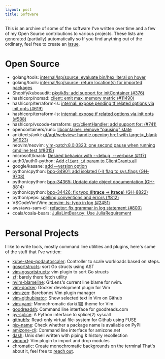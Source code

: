 ```yaml
---
layout: post
title: Software
---
```


This is an archive of some of the software I've written over time and a few of my Open Source contributions to various projects. These lists are generated (partially) automatically so If you find anything out of the ordinary, feel free to create an [issue](https://github.com/danishprakash/danishpraka.sh/issues/new).


# Open Source

- golang/tools: [internal/lsp/source: evaluate bin/hex literal on hover](https://github.com/golang/tools/commit/0c506a27403cdd01a1a9f73f3e3ead148a0628d1)
- golang/tools: [internal/lsp/source: return location(s) for imported packages](https://github.com/golang/tools/commit/c94e1fe1450c95c7fd702428de838e0347e2544c)
- Shopify/kubeaudit: [pkg/k8s: add support for initContainer (#376)](https://github.com/Shopify/kubeaudit/commit/abd7f1240b41be7e12ea6d96e6b5b3d779d9bc2c)
- hashicorp/nomad: [client: emit max_memory metric (#11490)](https://github.com/hashicorp/nomad/commit/e70b0b7727c0dba82e453a5cbba94f081ce85b39)
- hashicorp/terraform-ls: [internal: expose pending tf related options via init opts (#619)](https://github.com/hashicorp/terraform-ls/commit/d9ad7f83217fd8641fe545a692de996a4defa4a2)
- hashicorp/terraform-ls: [internal: expose tf related options via init opts (#588)](https://github.com/hashicorp/terraform-ls/commit/21b76867bec62308666851b08cdd7d992283b6bb)
- hashicorp/vscode-terraform: [src/clientHandler: add support for: (#741)](https://github.com/hashicorp/vscode-terraform/commit/fa3ddf51c29827daabd162f751f69e68c4d6d067)
- opencontainers/runc: [libcontainer: remove \"pausing\" state](https://github.com/opencontainers/runc/commit/7346dda3329e19a483929fad4b62dd6932a82019)
- ankitects/anki: [qt/aqt/webview: handle opening href with target=_blank (#1623)](https://github.com/ankitects/anki/commit/2c357a6c949e49b51ef48001867489e0d7c9bacd)
- neovim/neovim: [vim-patch:8.0.0323: one second pause when running cmdline test (#8015)](https://github.com/neovim/neovim/commit/09b51bbf87b16af9a186cea750ada748d89aa259)
- microsoft/knack: [Desired behavior with --debug, --verbose (#117)](https://github.com/microsoft/knack/commit/71d4e993eee1caa8a40e70636d79e40aab9d9968)
- auth0/auth0-python: [Add `client_id` param to ClientGrants.all](https://github.com/auth0/auth0-python/commit/ebff4305a4ad6146942b8fe62eb5d28eee6d2400)
- google/kasane: [add --version option](https://github.com/google/kasane/commit/89c7dd14b83182152e191b1e5506e41158481801)
- python/cpython: [bpo-34901: add isolated (-I) flag to sys.flags (GH-9708)](https://github.com/python/cpython/commit/656d52dbfde3223cd2a3525d652b6cccb02fa991)
- python/cpython: [bpo-34365: Update date object documentation (GH-8814)](https://github.com/python/cpython/commit/9c223794c754408644c16349b85dd27fdba8a926)
- python/cpython: [bpo-34426: fix typo (__lltrace__ -> __ltrace__) (GH-8822)](https://github.com/python/cpython/commit/09efe49c07e2d5f93b415ead757c87e20cc0026f)
- python/peps: [spelling conventions and errors (#812)](https://github.com/python/peps/commit/a187ebc2541f97cb102870a5d3a8309ecfd6871e)
- VSCodeVim/Vim: [neovim:.ts: typo in log (#2451)](https://github.com/VSCodeVim/Vim/commit/20be4bc7c7a2442eedd5863a3a3c371899281347)
- aws/aws-sam-cli: [refactor: fix grammar in log statement (#800)](https://github.com/aws/aws-sam-cli/commit/fa61dc7b281a5846e2596f3f14d2f9dbe8a61acf)
- coala/coala-bears: [JuliaLintBear.py: Use JuliaRequirement](https://github.com/coala/coala-bears/commit/9a6e40558d8c92b4752ca806bb187dce7b238282)

# Personal Projects
I like to write tools, mostly command line utilities and plugins, here's some of the stuff that I've written:

- [kube-step-podautoscaler](https://github.com/danishprakash/kube-step-podautoscaler): Controller to scale workloads based on steps.
- [gosortstructs](https://github.com/danishprakash/gosortstructs): sort Go structs using AST
- [vim-gosortstructs](https://github.com/danishprakash/vim-gosortstructs): vim plugin to sort Go structs
- [zf](https://github.com/danishprakash/zf): barely there fetch utility
- [nvim-blameline](https://github.com/danishprakash/nvim-blameline): GitLens's current line blame for nvim.
- [vim-docker](https://github.com/danishprakash/vim-docker): Docker development plugin for Vim
- [vim-zen](https://github.com/danishprakash/vim-zen): Barebones Vim plugin manager
- [vim-githubinator](https://github.com/danishprakash/vim-githubinator): Show selected text in Vim on Github
- [vim-yami](https://github.com/danishprakash/vim-yami): Monochromatic dark(闇) theme for Vim
- [goodreadsh](https://github.com/danishprakash/goodreadsh): Command line interface for goodreads.com
- [py-splice](https://github.com/danishprakash/py-splice): A Python interface to splice(2) syscall
- [githubfs](https://github.com/danishprakash/githubfs): Read-only virtual file-system for Github using FUSE
- [pip-name](https://github.com/danishprakash/pip-name): Check whether a package name is available on PyPi
- [amizone-cli](https://github.com/danishprakash/amizone-cli): Command line interface for amizone.net
- [dash](https://github.com/danishprakash/dash): Unix shell written with piping & history recollection
- [vimport](https://github.com/danishprakash/vimport): Vim plugin to import and drop modules
- [chromatic](https://github.com/danishprakash/chromatic): Create monochromatic backgrounds on the terminal
That's about it, feel free to [reach out](https://danishpraka.sh).
